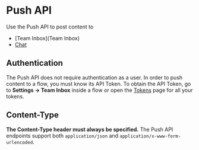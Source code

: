 # Push API

Use the Push API to post content to 

* [Team Inbox](Team Inbox)
* [Chat](Chat)

## Authentication

The Push API does not require authentication as a user. In order to push content to a flow, you must know its API Token. To obtain the API Token, go to **Settings -> Team Inbox** inside a flow or open the [Tokens](/account/tokens) page for all your tokens.

## Content-Type

**The Content-Type header must always be specified.** The Push API endpoints support both `application/json` and `application/x-www-form-urlencoded`.